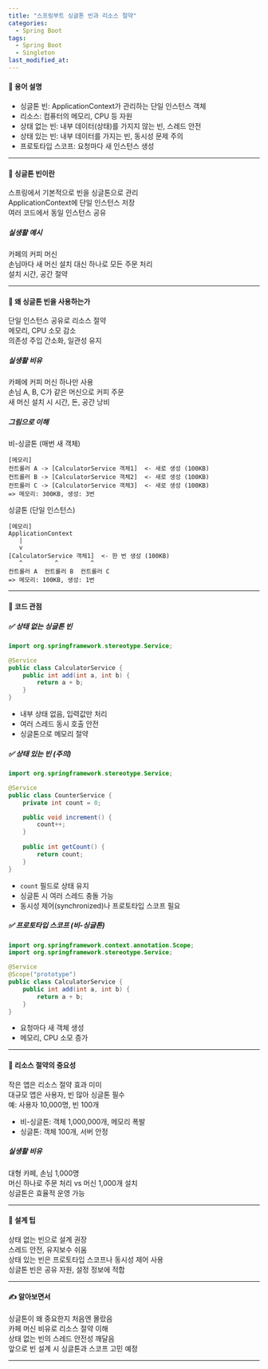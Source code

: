```yaml
---
title: "스프링부트 싱글톤 빈과 리소스 절약"
categories:
  - Spring Boot
tags:
  - Spring Boot
  - Singleton
last_modified_at:
---
```


#### 📌 용어 설명

- 싱글톤 빈: ApplicationContext가 관리하는 단일 인스턴스 객체  
- 리소스: 컴퓨터의 메모리, CPU 등 자원  
- 상태 없는 빈: 내부 데이터(상태)를 가지지 않는 빈, 스레드 안전  
- 상태 있는 빈: 내부 데이터를 가지는 빈, 동시성 문제 주의  
- 프로토타입 스코프: 요청마다 새 인스턴스 생성  

---
#### 📌 싱글톤 빈이란
스프링에서 기본적으로 빈을 싱글톤으로 관리  
ApplicationContext에 단일 인스턴스 저장  
여러 코드에서 동일 인스턴스 공유  

##### 실생활 예시

카페의 커피 머신  
손님마다 새 머신 설치 대신 하나로 모든 주문 처리  
설치 시간, 공간 절약  

---
#### 📌 왜 싱글톤 빈을 사용하는가
단일 인스턴스 공유로 리소스 절약  
메모리, CPU 소모 감소  
의존성 주입 간소화, 일관성 유지  

##### 실생활 비유
카페에 커피 머신 하나만 사용  
손님 A, B, C가 같은 머신으로 커피 주문  
새 머신 설치 시 시간, 돈, 공간 낭비  

##### 그림으로 이해
비-싱글톤 (매번 새 객체)  
```
[메모리]
컨트롤러 A -> [CalculatorService 객체1]  <- 새로 생성 (100KB)
컨트롤러 B -> [CalculatorService 객체2]  <- 새로 생성 (100KB)
컨트롤러 C -> [CalculatorService 객체3]  <- 새로 생성 (100KB)
=> 메모리: 300KB, 생성: 3번
```

싱글톤 (단일 인스턴스)  
```
[메모리]
ApplicationContext
   |
   v
[CalculatorService 객체1]  <- 한 번 생성 (100KB)
   ^         ^         ^
컨트롤러 A  컨트롤러 B  컨트롤러 C
=> 메모리: 100KB, 생성: 1번
```

---
#### 📌 코드 관점

##### ✅ 상태 없는 싱글톤 빈
```java  
import org.springframework.stereotype.Service;

@Service
public class CalculatorService {
    public int add(int a, int b) {
        return a + b;
    }
}
```  
- 내부 상태 없음, 입력값만 처리  
- 여러 스레드 동시 호출 안전  
- 싱글톤으로 메모리 절약  

##### ✅ 상태 있는 빈 (주의)
```java  
import org.springframework.stereotype.Service;

@Service
public class CounterService {
    private int count = 0;

    public void increment() {
        count++;
    }
    
    public int getCount() {
        return count;
    }
}
```  
- `count` 필드로 상태 유지  
- 싱글톤 시 여러 스레드 충돌 가능  
- 동시성 제어(synchronized)나 프로토타입 스코프 필요  

##### ✅ 프로토타입 스코프 (비-싱글톤)
```java  
import org.springframework.context.annotation.Scope;
import org.springframework.stereotype.Service;

@Service
@Scope("prototype")
public class CalculatorService {
    public int add(int a, int b) {
        return a + b;
    }
}
```  
- 요청마다 새 객체 생성  
- 메모리, CPU 소모 증가  

---
#### 📌 리소스 절약의 중요성
작은 앱은 리소스 절약 효과 미미  
대규모 앱은 사용자, 빈 많아 싱글톤 필수  
예: 사용자 10,000명, 빈 100개  
- 비-싱글톤: 객체 1,000,000개, 메모리 폭발  
- 싱글톤: 객체 100개, 서버 안정  

##### 실생활 비유
대형 카페, 손님 1,000명  
머신 하나로 주문 처리 vs 머신 1,000개 설치  
싱글톤은 효율적 운영 가능  

---
#### 📌 설계 팁
상태 없는 빈으로 설계 권장  
스레드 안전, 유지보수 쉬움  
상태 있는 빈은 프로토타입 스코프나 동시성 제어 사용  
싱글톤 빈은 공유 자원, 설정 정보에 적합  

---
#### ✍ 알아보면서
싱글톤이 왜 중요한지 처음엔 몰랐음  
카페 머신 비유로 리소스 절약 이해  
상태 없는 빈의 스레드 안전성 깨달음  
앞으로 빈 설계 시 싱글톤과 스코프 고민 예정  

---